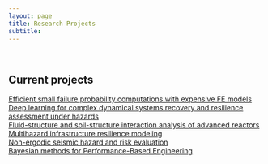 ```yaml
---
layout: page
title: Research Projects
subtitle: 
---
```


<br />

## Current projects

[Efficient small failure probability computations with expensive FE models](Blogs/Small_Pf.md)
<br />
[Deep learning for complex dynamical systems recovery and resilience assessment under hazards](Blogs/Small_Pf.md)
<br />
[Fluid-structure and soil-structure interaction analysis of advanced reactors](Blogs/Small_Pf.md)
<br />
[Multihazard infrastructure resilience modeling](Blogs/MH_res.md)
<br />
[Non-ergodic seismic hazard and risk evaluation](Blogs/Small_Pf.md)
<br />
[Bayesian methods for Performance-Based Engineering](Blogs/Small_Pf.md)
